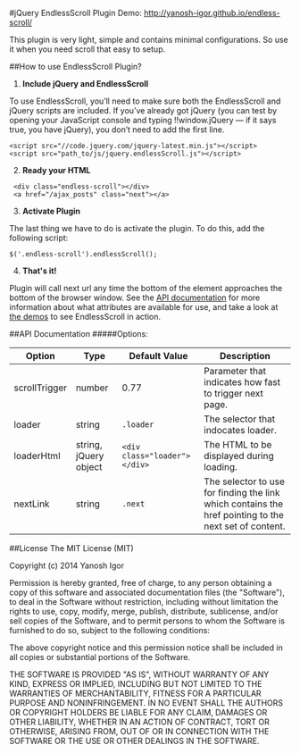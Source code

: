#jQuery EndlessScroll Plugin
Demo: http://yanosh-igor.github.io/endless-scroll/

This plugin is very light, simple and contains minimal configurations. So use it when you need scroll that easy to setup.

##How to use EndlessScroll Plugin?
1. **Include jQuery and EndlessScroll**

  To use EndlessScroll, you’ll need to make sure both the EndlessScroll and jQuery scripts are included. If you’ve already got jQuery (you can test by opening your JavaScript console and typing !!window.jQuery — if it says true, you have jQuery), you don’t need to add the first line.

  ```
  <script src="//code.jquery.com/jquery-latest.min.js"></script>
  <script src="path_to/js/jquery.endlessScroll.js"></script>
  ```

2. **Ready your HTML**
  ```
   <div class="endless-scroll"></div>
   <a href="/ajax_posts" class="next"></a>
  ```
3.  **Activate Plugin**

  The last thing we have to do is activate the plugin. To do this, add the following script:
  ```
  $('.endless-scroll').endlessScroll();
  ```
4. **That's it!**
 
  Plugin will call next url any time the bottom of the element approaches the bottom of the browser window. See the [API documentation](https://github.com/yanosh-igor/endless-scroll/blob/master/README.md#api-documentation) for more information about what attributes are available for use, and take a look at [the demos](http://yanosh-igor.github.io/endless-scroll/) to see EndlessScroll in action.

##API Documentation
#####Options:

Option        | Type	| Default Value | Description
------------- | ------------- | ------------- | -------------
scrollTrigger | number | 0.77 | Parameter that indicates how fast to trigger next page.
loader        | string | `.loader` | The selector that indocates loader.
loaderHtml    | string, jQuery object | `<div class="loader"></div>` | The HTML to be displayed during loading.
nextLink      | string | `.next` | The selector to use for finding the link which contains the href pointing to the next set of content. 

##License
The MIT License (MIT)

Copyright (c) 2014 Yanosh Igor

Permission is hereby granted, free of charge, to any person obtaining a copy
of this software and associated documentation files (the "Software"), to deal
in the Software without restriction, including without limitation the rights
to use, copy, modify, merge, publish, distribute, sublicense, and/or sell
copies of the Software, and to permit persons to whom the Software is
furnished to do so, subject to the following conditions:

The above copyright notice and this permission notice shall be included in
all copies or substantial portions of the Software.

THE SOFTWARE IS PROVIDED "AS IS", WITHOUT WARRANTY OF ANY KIND, EXPRESS OR
IMPLIED, INCLUDING BUT NOT LIMITED TO THE WARRANTIES OF MERCHANTABILITY,
FITNESS FOR A PARTICULAR PURPOSE AND NONINFRINGEMENT. IN NO EVENT SHALL THE
AUTHORS OR COPYRIGHT HOLDERS BE LIABLE FOR ANY CLAIM, DAMAGES OR OTHER
LIABILITY, WHETHER IN AN ACTION OF CONTRACT, TORT OR OTHERWISE, ARISING FROM,
OUT OF OR IN CONNECTION WITH THE SOFTWARE OR THE USE OR OTHER DEALINGS IN
THE SOFTWARE.
